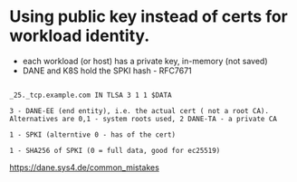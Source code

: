 # Using public key instead of certs for workload identity.

- each workload (or host) has a private key, in-memory (not saved)
- DANE and K8S hold the SPKI hash - RFC7671

```

_25._tcp.example.com IN TLSA 3 1 1 $DATA

3 - DANE-EE (end entity), i.e. the actual cert ( not a root CA). Alternatives are 0,1 - system roots used, 2 DANE-TA - a private CA

1 - SPKI (alterntive 0 - has of the cert)

1 - SHA256 of SPKI (0 = full data, good for ec25519)

```

https://dane.sys4.de/common_mistakes

